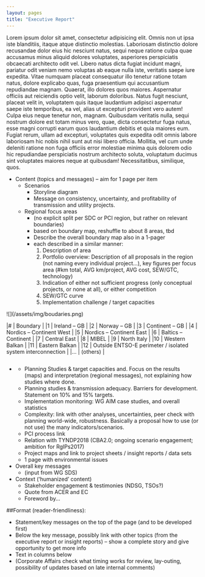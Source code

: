 ```yaml
---
layout: pages
title: "Executive Report"
---
```


Lorem ipsum dolor sit amet, consectetur adipisicing elit. Omnis non ut ipsa iste blanditiis, itaque atque distinctio molestias. Laboriosam distinctio dolore recusandae dolor eius hic nesciunt natus, sequi neque ratione culpa quae accusamus minus aliquid dolores voluptates, asperiores perspiciatis obcaecati architecto odit vel. Libero natus dicta fugiat incidunt magni, pariatur odit veniam nemo voluptas ab eaque nulla iste, veritatis saepe iure expedita. Vitae numquam placeat consequatur illo tenetur ratione totam natus, dolore explicabo quas, fuga praesentium qui accusantium repudiandae magnam. Quaerat, illo dolores quos maiores. Aspernatur officiis aut reiciendis optio velit, laborum doloribus. Natus fugit nesciunt, placeat velit in, voluptatem quis itaque laudantium adipisci aspernatur saepe iste temporibus, ea vel, alias ut excepturi provident vero autem! Culpa eius neque tenetur non, magnam. Quibusdam veritatis nulla, sequi nostrum dolore est totam minus vero, quae, dicta consectetur fuga natus, esse magni corrupti earum quos laudantium debitis et quia maiores eum. Fugiat rerum, ullam ad excepturi, voluptates quis expedita odit omnis labore laboriosam hic nobis nihil sunt aut nisi libero officia. Mollitia, vel cum unde deleniti ratione non fuga officiis error molestiae minima quis dolorem odio hic repudiandae perspiciatis nostrum architecto soluta, voluptatum ducimus sint voluptates maiores neque at quibusdam! Necessitatibus, similique, quos.

- Content (topics and messages) – aim for 1 page per item
    - Scenarios
        * Storyline diagram
        * Message on consistency, uncertainty, and profitability of transmission and utility projects.
    - Regional focus areas 
        * (no explicit split per SDC or PCI region, but rather on relevant boundaries)
        * based on boundary map, reshuffle to about 8 areas, tbd
        * Describe the overall boundary map also in a 1-pager  
        * each described in a similar manner:
            1.  Description of area
            2.  Portfolio overview: Description of all proposals in the region (not naming every individual project…), key figures per focus area (#km total, AVG km/project, AVG cost, SEW/GTC, technology)
            3.  Indication of either not sufficient progress (only conceptual projects, or none at all), or either competition
            4.  SEW/GTC curve
            5.  Implementation challenge / target capacities

<div class="row">
<div class="medium-8 columns" markdown="1">
![](/assets/img/boudaries.png) 
</div>

<div class="medium-4 columns last" markdown="1">

|# | Boundary |
|1 | Ireland – GB |
|2 | Norway – GB |
|3 | Continent – GB |
|4 | Nordics – Continent  West |
|5 | Nordics – Continent  East |
|6 | Baltics – Continent |
|7 | Central East |
|8 | MIBEL |
|9 | North Italy |
|10 | Western Balkan |
|11 | Eastern Balkan |
|12 | Outside ENTSO-E perimeter / isolated system interconnection |
|... | (others) |

</div>
</div>

- 
    - Planning Studies & target capacities and. Focus on the results (maps) and interpretation (regional messages), not explaining how studies where done. 
    - Planning studies & transmission adequacy. Barriers for development. Statement on 10% and 15% targets.
    - Implementation monitoring: WG AIM case studies, and overall statistics
    - Complexity: link with other analyses, uncertainties, peer check with planning world-wide, robustness. Basically a proposal how to use (or not use) the many indicators/scenarios.
    - PCI process link
    - Relation with TYNDP2018 (CBA2.0; ongoing scenario engagement; ambition for RgIPs2017)
    - Project maps and link to project sheets / insight reports / data sets
    - 1 page with environmental issues
- Overall key messages
    + (input from WG SDS)
- Context (‘humanized’ content)
    + Stakeholder engagement & testimonies (NDSG, TSOs?)
    + Quote from ACER and EC
    + Foreword by…

##Format (reader-friendliness):
- Statement/key messages on the top of the page (and to be developed first)
- Below the key message, possibly link with other topics (from the executive report or insight reports) – show a complete story and give opportunity to get more info
- Text in columns below 
- (Corporate Affairs check what timing works for review, lay-outing, possibility of updates based on late internal comments)

